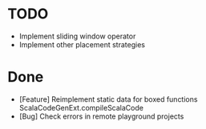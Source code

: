 # TODO #
* Implement sliding window operator
* Implement other placement strategies


# Done #
* [Feature] Reimplement static data for boxed functions
	ScalaCodeGenExt.compileScalaCode
* [Bug] Check errors in remote playground projects